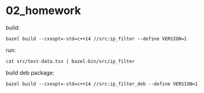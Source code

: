 # 02_homework


build:
```
bazel build --cxxopt=-std=c++14 //src:ip_filter --define VERSION=1
```

run:
```
cat src/test-data.tsv | bazel-bin/src/ip_filter
```

build deb package:
```
bazel build --cxxopt=-std=c++14 //src:ip_filter_deb --define VERSION=1
```

